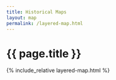 ```yaml
---
title: Historical Maps
layout: map
permalink: /layered-map.html
---
```


# {{ page.title }}

<div id="layered" class="mb-2">
{% include_relative layered-map.html %}
<div id="map" class="mt-2"></div>
</div>